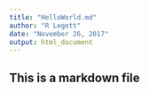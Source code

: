 ```yaml
---
title: "HelloWorld.md"
author: "R Legett"
date: "November 26, 2017"
output: html_document
---
```


## This is a markdown file
